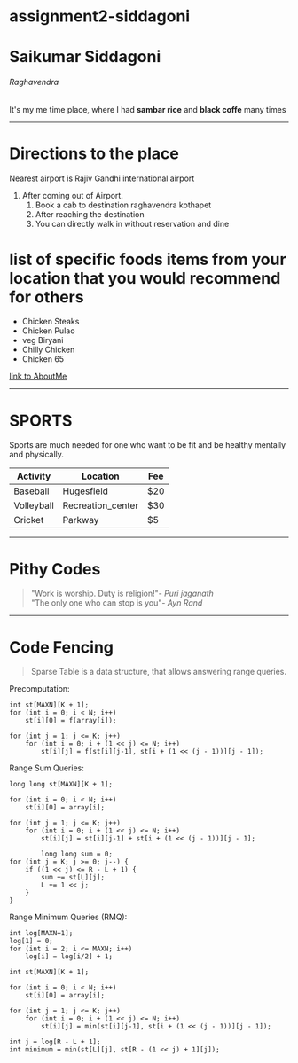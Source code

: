 # assignment2-siddagoni
# Saikumar Siddagoni
###### Raghavendra
It's my me time place, where I had **sambar rice** and **black coffe** many times <br>

*** 

# Directions to the place
Nearest airport is Rajiv Gandhi international airport
1. After coming out of Airport.
    1. Book a cab to destination raghavendra kothapet
    2. After reaching the destination
    3. You can directly walk in without reservation and dine

# list of specific foods items from your location that you would recommend for others
* Chicken Steaks
* Chicken Pulao
* veg Biryani
* Chilly Chicken
* Chicken 65

[link to AboutMe](AboutMe.md) 

***

# SPORTS

Sports are much needed for one who want to be fit and be healthy mentally and physically.<br>

|Activity|Location|Fee|
|--------|--------|---|
|Baseball|Hugesfield|$20|
|Volleyball|Recreation_center|$30|
|Cricket   |Parkway|$5|

***

# Pithy Codes

> "Work is worship. Duty is religion!"- *Puri jaganath* <br>
> "The only one who can stop is you"- *Ayn Rand*

***

# Code Fencing

> Sparse Table is a data structure, that allows answering range queries. <br>

 Precomputation:

```
int st[MAXN][K + 1];
for (int i = 0; i < N; i++)
    st[i][0] = f(array[i]);

for (int j = 1; j <= K; j++)
    for (int i = 0; i + (1 << j) <= N; i++)
        st[i][j] = f(st[i][j-1], st[i + (1 << (j - 1))][j - 1]);
```

Range Sum Queries:

```
long long st[MAXN][K + 1];

for (int i = 0; i < N; i++)
    st[i][0] = array[i];

for (int j = 1; j <= K; j++)
    for (int i = 0; i + (1 << j) <= N; i++)
        st[i][j] = st[i][j-1] + st[i + (1 << (j - 1))][j - 1];

        long long sum = 0;
for (int j = K; j >= 0; j--) {
    if ((1 << j) <= R - L + 1) {
        sum += st[L][j];
        L += 1 << j;
    }
}

```

Range Minimum Queries (RMQ):

```
int log[MAXN+1];
log[1] = 0;
for (int i = 2; i <= MAXN; i++)
    log[i] = log[i/2] + 1;

int st[MAXN][K + 1];

for (int i = 0; i < N; i++)
    st[i][0] = array[i];

for (int j = 1; j <= K; j++)
    for (int i = 0; i + (1 << j) <= N; i++)
        st[i][j] = min(st[i][j-1], st[i + (1 << (j - 1))][j - 1]);

int j = log[R - L + 1];
int minimum = min(st[L][j], st[R - (1 << j) + 1][j]);
```





